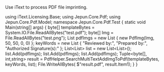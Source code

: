 Use iText to process PDF file imprinting.

using iText.Licensing.Base;
using Jepun.Core.Pdf;
using Jepun.Core.Pdf.Model;
namespace Jepun.Core.Pdf.Test
{
  static void Main(string[] args)
  {
    byte[] templateBytes = System.IO.File.ReadAllBytes("test.pdf");
    byte[] Img = File.ReadAllBytes("test.png");
    List<PdfImg> pdfImgs = new List<PdfImg> {
      new PdfImg(Img, 50, 50, 0, 0)
     }; 
     keyWords = new List<string> {
     "Reviewed by:",
     "Prepared by:",
     "Authorized Signature(s):"
     };
     List<List<PdfImg>> list = new List<List<PdfImg>>();
     list.Add(pdfImgs);
     list.Add(pdfImgs);
     list.Add(pdfImgs);
     Tuple<byte[], int,string> result = PdfHelper.SearchMultiTextAddImgToPdf(templateBytes, keyWords, list);
     File.WriteAllBytes( $"result.pdf", result.Item1);
  }
}
